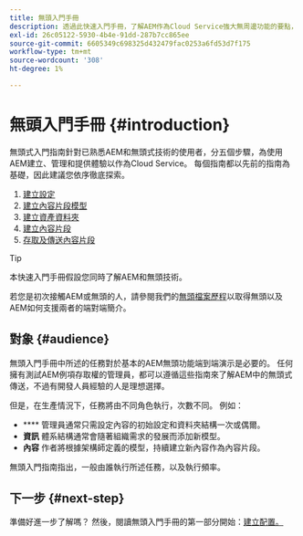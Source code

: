 ```yaml
---
title: 無頭入門手冊
description: 透過此快速入門手冊，了解AEM作為Cloud Service強大無周邊功能的要點，例如內容模型、內容片段和GraphQL API。
exl-id: 26c05122-5930-4b4e-91dd-287b7cc865ee
source-git-commit: 6605349c698325d432479fac0253a6fd53d7f175
workflow-type: tm+mt
source-wordcount: '308'
ht-degree: 1%

---
```


# 無頭入門手冊 {#introduction}

無頭式入門指南針對已熟悉AEM和無頭式技術的使用者，分五個步驟，為使用AEM建立、管理和提供體驗以作為Cloud Service。 每個指南都以先前的指南為基礎，因此建議您依序徹底探索。

1. [建立設定](create-configuration.md)
1. [建立內容片段模型](create-content-model.md)
1. [建立資產資料夾](create-assets-folder.md)
1. [建立內容片段](create-content-fragment.md)
1. [存取及傳送內容片段](create-api-request.md)

>[!TIP]
>
>本快速入門手冊假設您同時了解AEM和無頭技術。
>
>若您是初次接觸AEM或無頭的人，請參閱我們的[無頭檔案歷程](/help/journey-headless/home.md)以取得無頭以及AEM如何支援兩者的端對端簡介。

## 對象 {#audience}

無頭入門手冊中所述的任務對於基本的AEM無頭功能端到端演示是必要的。 任何擁有測試AEM例項存取權的管理員，都可以遵循這些指南來了解AEM中的無頭式傳送，不過有開發人員經驗的人是理想選擇。

但是，在生產情況下，任務將由不同角色執行，次數不同。 例如：

* **** 管理員通常只需設定內容的初始設定和資料夾結構一次或偶爾。
* **資訊** 體系結構通常會隨著組織需求的發展而添加新模型。
* **內容** 作者將根據架構師定義的模型，持續建立新內容作為內容片段。

無頭入門指南指出，一般由誰執行所述任務，以及執行頻率。

## 下一步 {#next-step}

準備好進一步了解嗎？ 然後，閱讀無頭入門手冊的第一部分開始：[建立配置。](create-configuration.md)
